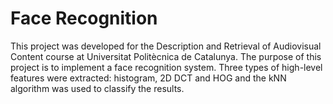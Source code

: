 # Face Recognition

This project was developed for the Description and Retrieval of Audiovisual Content course at Universitat Politècnica de Catalunya. The purpose of this project is to implement a face recognition system. Three types of high-level features were extracted: histogram, 2D DCT and HOG and the kNN algorithm was used to classify the results.